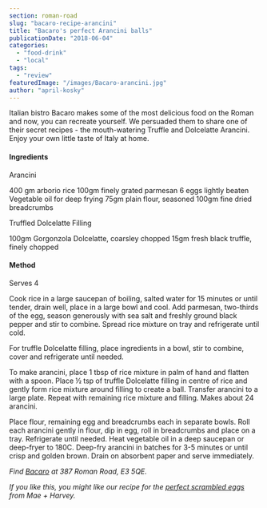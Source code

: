 ```yaml
---
section: roman-road
slug: "bacaro-recipe-arancini"
title: "Bacaro's perfect Arancini balls"
publicationDate: "2018-06-04"
categories: 
  - "food-drink"
  - "local"
tags: 
  - "review"
featuredImage: "/images/Bacaro-arancini.jpg"
author: "april-kosky"
---
```


Italian bistro Bacaro makes some of the most delicious food on the Roman and now, you can recreate yourself. We persuaded them to share one of their secret recipes - the mouth-watering Truffle and Dolcelatte Arancini. Enjoy your own little taste of Italy at home.

#### Ingredients

Arancini

400 gm arborio rice 100gm finely grated parmesan 6 eggs lightly beaten Vegetable oil for deep frying 75gm plain flour, seasoned 100gm fine dried breadcrumbs

Truffled Dolcelatte Filling

100gm Gorgonzola Dolcelatte, coarsley chopped 15gm fresh black truffle, finely chopped

#### Method

Serves 4

Cook rice in a large saucepan of boiling, salted water for 15 minutes or until tender, drain well, place in a large bowl and cool. Add parmesan, two-thirds of the egg, season generously with sea salt and freshly ground black pepper and stir to combine. Spread rice mixture on tray and refrigerate until cold.

For truffle Dolcelatte filling, place ingredients in a bowl, stir to combine, cover and refrigerate until needed.

To make arancini, place 1 tbsp of rice mixture in palm of hand and flatten with a spoon. Place ½ tsp of truffle Dolcelatte filling in centre of rice and gently form rice mixture around filling to create a ball. Transfer arancini to a large plate. Repeat with remaining rice mixture and filling. Makes about 24 arancini.

Place flour, remaining egg and breadcrumbs each in separate bowls. Roll each arancini gently in flour, dip in egg, roll in breadcrumbs and place on a tray. Refrigerate until needed. Heat vegetable oil in a deep saucepan or deep-fryer to 180C. Deep-fry arancini in batches for 3-5 minutes or until crisp and golden brown. Drain on absorbent paper and serve immediately.

_Find [Bacaro](https://www.bacaro387.co.uk/) at 387 Roman Road, E3 5QE._ 

_If you like this, you might like our recipe for the [perfect scrambled eggs](https://romanroadlondon.com/mae-and-harvey-healthy-recipe-juices/) from Mae + Harvey._
